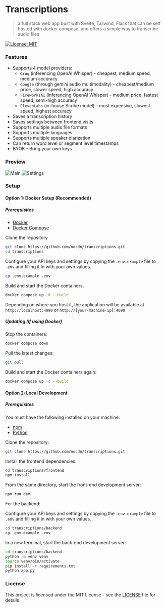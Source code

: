 # Transcriptions

> a full stack web app built with Svelte, Tailwind, Flask that can be self hosted with docker compose, and offers a simple way to transcribe audio files

[![License: MIT](https://img.shields.io/badge/License-MIT-yellow.svg)](https://opensource.org/licenses/MIT)

### Features

- Supports 4 model providers:
  - `Groq` (inferencing OpenAI Whisper) - cheapest, medium speed, medium accuracy
  - `Google` (through gemini audio multimodality) - cheapest/medium price, slower speed, high accuracy
  - `FireworksAI` (inferencing OpenAI Whisper) - medium price, fastest speed, semi-high accuracy
  - `ElevenLabs` (in-house Scribe model) - most expensive, slowest speed, highest accuracy
- Saves a transcription history
- Saves settings between frontend visits
- Supports multiple audio file formats
- Supports multiple languages
- Supports multiple speaker diarization
- Can return word level or segment level timestamps
- BYOK - Bring your own keys

### Preview

![Main](main.png)
![Settings](settings.png)

### Setup

#### Option 1: Docker Setup (Recommended)

##### Prerequisites

- [Docker](https://www.docker.com/)
- [Docker Compose](https://docs.docker.com/compose/)

Clone the repository

```bash
git clone https://github.com/nocdn/transcriptions.git
cd transcriptions
```

Configure your API keys and settings by copying the `.env.example` file to `.env` and filling it in with your own values.

```bash
cp .env.example .env
```

Build and start the Docker containers.

```bash
docker compose up -d --build
```

Depending on where you host it, the application will be available at `http://localhost:4090` or `http://[your-machine-ip]:4090`

##### Updating (if using Docker)

Stop the containers:

```bash
docker compose down
```

Pull the latest changes:

```bash
git pull
```

Build and start the Docker containers again:

```bash
docker compose up -d --build
```

#### Option 2: Local Development

##### Prerequisites

You must have the following installed on your machine:

- [npm](https://www.npmjs.com/)
- [Python](https://www.python.org/)

Clone the repository:

```bash
git clone https://github.com/nocdn/transcriptions.git
```

Install the frontend dependencies:

```bash
cd transcriptions/frontend
npm install
```

From the same directory, start the front-end development server:

```bash
npm run dev
```

For the backend:

Configure your API keys and settings by copying the `.env.example` file to `.env` and filling it in with your own values.

```bash
cd transcriptions/backend
cp .env.example .env
```

In a new terminal, start the back-end development server:

```bash
cd transcriptions/backend
python -m venv venv
source venv/bin/activate
pip install -r requirements.txt
python app.py
```

### License

This project is licensed under the MIT License - see the [LICENSE](LICENSE) file for details
